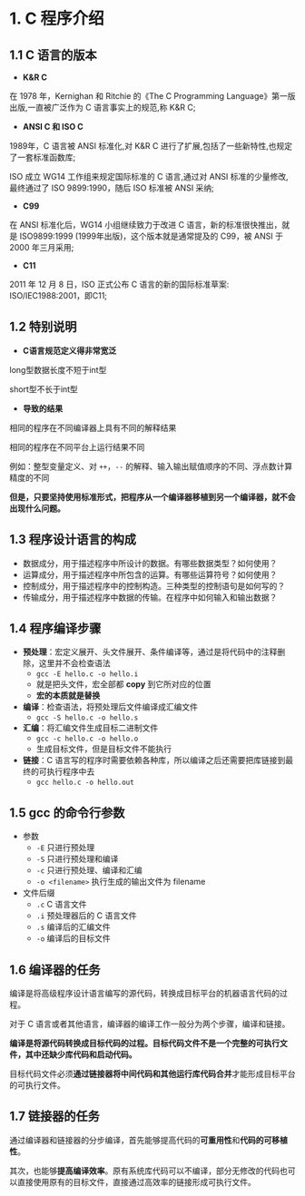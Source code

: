 # 1. C 程序介绍

## 1.1 C 语言的版本

+ **K&R C**

在 1978 年，Kernighan 和 Ritchie 的《The C Programming Language》第一版出版,一直被广泛作为 C 语言事实上的规范,称 K&R C;

+ **ANSI C 和 ISO C**

1989年，C 语言被 ANSI 标准化,对 K&R C 进行了扩展,包括了一些新特性,也规定了一套标准函数库;

ISO 成立 WG14 工作组来规定国际标准的 C 语言,通过对 ANSI 标准的少量修改,最终通过了 ISO 9899:1990，随后 ISO 标准被 ANSI 采纳;

+ **C99**

在 ANSI 标准化后，WG14 小组继续致力于改进 C 语言，新的标准很快推出，就是 ISO9899:1999 (1999年出版)，这个版本就是通常提及的 C99，被 ANSI 于 2000 年三月采用;

+ **C11**

2011 年 12 月 8 日，ISO 正式公布 C 语言的新的国际标准草案: ISO/IEC1988:2001，即C11;

## 1.2 特别说明
+ **C语言规范定义得非常宽泛**

long型数据长度不短于int型

short型不长于int型

+ **导致的结果**

相同的程序在不同编译器上具有不同的解释结果

相同的程序在不同平台上运行结果不同

例如：整型变量定义、对 `++`，`--` 的解释、输入输出赋值顺序的不同、浮点数计算精度的不同

**但是，只要坚持使用标准形式，把程序从一个编译器移植到另一个编译器，就不会出现什么问题。**

## 1.3 程序设计语言的构成
+ 数据成分，用于描述程序中所设计的数据。有哪些数据类型？如何使用？
+ 运算成分，用于描述程序中所包含的运算。有哪些运算符号？如何使用？
+ 控制成分，用于描述程序中的控制构造。三种类型的控制语句是如何写的？
+ 传输成分，用于描述程序中数据的传输。在程序中如何输入和输出数据？

## 1.4 程序编译步骤

+ **预处理**：宏定义展开、头文件展开、条件编译等，通过是将代码中的注释删除，这里并不会检查语法
  + `gcc -E hello.c -o hello.i`
  + 就是把头文件，宏全部都 **copy** 到它所对应的位置
  + **宏的本质就是替换**
+ **编译**：检查语法，将预处理后文件编译成汇编文件
  + `gcc -S hello.c -o hello.s`
+ **汇编**：将汇编文件生成目标二进制文件
  + `gcc -c hello.c -o hello.o`
  + 生成目标文件，但是目标文件不能执行
+ **链接**：C 语言写的程序时需要依赖各种库，所以编译之后还需要把库链接到最终的可执行程序中去
  + `gcc hello.c -o hello.out`

## 1.5 gcc 的命令行参数

+ 参数
    + `-E` 只进行预处理
    + `-S` 只进行预处理和编译
    + `-c` 只进行预处理、编译和汇编
    + `-o <filename>` 执行生成的输出文件为 filename
+ 文件后缀
    + `.c` C 语言文件
    + `.i` 预处理器后的 C 语言文件
    + `.s` 编译后的汇编文件
    + `-o` 编译后的目标文件

## 1.6 编译器的任务

编译是将高级程序设计语言编写的源代码，转换成目标平台的机器语言代码的过程。

对于 C 语言或者其他语言，编译器的编译工作一般分为两个步骤，编译和链接。

**编译是将源代码转换成目标代码的过程。目标代码文件不是一个完整的可执行文件，其中还缺少库代码和启动代码。**

目标代码文件必须**通过链接器将中间代码和其他运行库代码合并**才能形成目标平台的可执行文件。

## 1.7 链接器的任务

通过编译器和链接器的分步编译，首先能够提高代码的**可重用性**和**代码的可移植性**。

其次，也能够**提高编译效率**。原有系统库代码可以不编译，部分无修改的代码也可以直接使用原有的目标文件，直接通过高效率的链接形成可执行文件。

